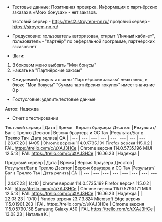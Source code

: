 * Тестовые данные: Позитивная проверка. Информация о партнёрских заказах в «Моих бонусах» - нет заказов.

	тестовый сервер - https://test2.stroyrem-nn.ru/   продовый сервер - https://stroyrem-nn.ru/

* Предусловие: пользователь авторизован, открыт "Личный кабинет", пользователь - "партнёр" по реферальной программе, партнёрских заказов нет

* Шаги:
1.	В боковом меню выбрать "Мои бонусы"
2.	Нажать на "Партнёрские заказы"

* Ожидаемый результат: окно "Партнёрские заказы" неактивно, в блоке "Мои бонусы" "Сумма партнёрских покупок" имеет значение 0 р

* Постусловие: удалить тестовые данные

Автор: Надежда

* Отчет о тестировании
  
Тестовый сервер
| Дата | Время | Версия браузера Десктоп | Результат/Баг в Трелло Десктоп|  Версия браузера и ОС Тач |Результат/Баг в Трелло Тач| Дата релиза| QA  |
| --- | --- | --- | --- |  --- | --- | --- | --- |   
| 26.07.23 | 14:05 | Chrome версия 114.0.5735.199 Firefox версия 115.0.2 | FAIL https://trello.com/c/uXAJ3HCe | Chrome версия 114.0.5735.196 MIUI 12.5.13 | FAIL https://trello.com/c/uXAJ3HCe | 16.06.23 | Надежда |  

Продовый сервер
| Дата | Время | Версия браузера Десктоп | Результат/Баг в Трелло Десктоп|  Версия браузера и ОС Тач |Результат/Баг в Трелло Тач| Дата релиза| QA |
| --- | --- | --- | --- |  --- | --- | --- | --- |   
| 24.07.23 | 14:10 | Chrome версия 114.0.5735.199 Firefox версия 115.0.2 | FAIL https://trello.com/c/uXAJ3HCe | Chrome версия 115.0.5790.171 MIUI 12.5.13 | FAIL https://trello.com/c/uXAJ3HCe | 16.06.23 | Надежда | 
| 22.08.23 | 19:10 | Yandex версия 23.7.3.824  Microsoft Edge версия 115.0.1901.203 | FAIL https://trello.com/c/uXAJ3HCe | Chrome версия 115.0.5790.168 Samsung Galaxy A50 | FAIL https://trello.com/c/uXAJ3HCe | 13.08.23 | Наталья К. | 